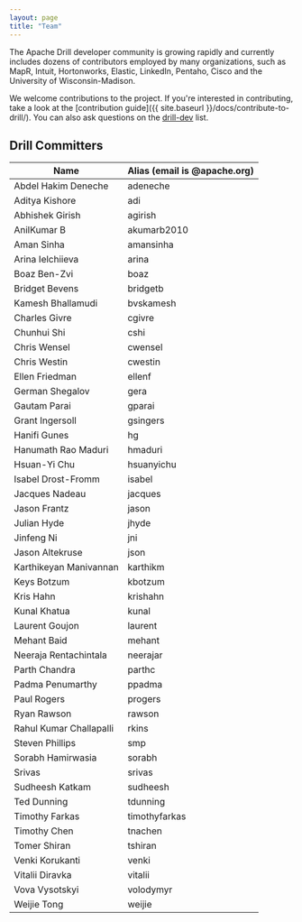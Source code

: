 ```yaml
---
layout: page
title: "Team"
---
```

The Apache Drill developer community is growing rapidly and currently includes dozens of contributors employed by many organizations, such as MapR, Intuit, Hortonworks, Elastic, LinkedIn, Pentaho, Cisco and the University of Wisconsin-Madison.

We welcome contributions to the project. If you're interested in contributing, take a look at the [contribution guide]({{ site.baseurl }}/docs/contribute-to-drill/). You can also ask questions on the [drill-dev](mailto:dev@drill.apache.org) list.

## Drill Committers

| **Name**                    | **Alias (email is <alias>@apache.org)** |
|-------------------------|-------------------------------------|
| Abdel Hakim Deneche     | adeneche                            |
| Aditya Kishore          | adi                                 |
| Abhishek Girish         | agirish                             |
| AnilKumar B             | akumarb2010                         |
| Aman Sinha              | amansinha                           |
| Arina Ielchiieva        | arina                               |
| Boaz Ben-Zvi            | boaz                                |
| Bridget Bevens          | bridgetb                            |
| Kamesh Bhallamudi       | bvskamesh                           |
| Charles Givre           | cgivre                              |
| Chunhui Shi             | cshi                                |
| Chris Wensel            | cwensel                             |
| Chris Westin            | cwestin                             |
| Ellen Friedman          | ellenf                              |
| German Shegalov         | gera                                |
| Gautam Parai            | gparai                              |
| Grant Ingersoll         | gsingers                            |
| Hanifi Gunes            | hg                                  |
| Hanumath Rao Maduri     | hmaduri                             |
| Hsuan-Yi Chu            | hsuanyichu                          |
| Isabel Drost-Fromm      | isabel                              |
| Jacques Nadeau          | jacques                             |
| Jason Frantz            | jason                               |
| Julian Hyde             | jhyde                               |
| Jinfeng Ni              | jni                                 |
| Jason Altekruse         | json                                |
| Karthikeyan Manivannan  | karthikm                            |
| Keys Botzum             | kbotzum                             |
| Kris Hahn               | krishahn                            |
| Kunal Khatua            | kunal                               |
| Laurent Goujon          | laurent                             |
| Mehant Baid             | mehant                              |
| Neeraja Rentachintala   | neerajar                            |
| Parth Chandra           | parthc                              |
| Padma Penumarthy        | ppadma                              |
| Paul Rogers             | progers                             |
| Ryan Rawson             | rawson                              |
| Rahul Kumar Challapalli | rkins                               |
| Steven Phillips         | smp                                 |
| Sorabh Hamirwasia       | sorabh                              |
| Srivas                  | srivas                              |
| Sudheesh Katkam         | sudheesh                            |
| Ted Dunning             | tdunning                            |
| Timothy Farkas          | timothyfarkas                       |
| Timothy Chen            | tnachen                             |
| Tomer Shiran            | tshiran                             |
| Venki Korukanti         | venki                               |
| Vitalii Diravka         | vitalii                             |
| Vova Vysotskyi          | volodymyr                           |
| Weijie Tong             | weijie                              |